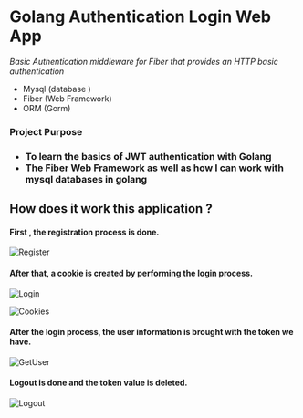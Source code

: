 # Golang Authentication Login Web App

*Basic Authentication middleware for Fiber that provides an HTTP basic authentication*

- Mysql (database )
- Fiber (Web Framework)
- ORM  (Gorm) 
<h3> Project Purpose<h3>

* To learn the basics of JWT authentication with Golang 
* The Fiber Web Framework as well as how I can work with mysql databases in golang 

<h2>How does it work this application ?</h2>

<h4>First , the registration process is done.</h4>

![Register](https://r.resimlink.com/Qg7TyvRE.png)


<h4>After that, a cookie is created by performing the login process.</h4>


![Login](https://r.resimlink.com/hqAa1Cz.png)




![Cookies](https://r.resimlink.com/Nh2Ea7MP.png)


<h4>After the login process, the user information is brought with the token we have.</h4>

![GetUser](https://r.resimlink.com/zQRkmD0.png)


<h4>Logout is done and the token value is deleted.</h4>

![Logout](https://r.resimlink.com/PItS9GE.png)


